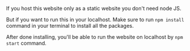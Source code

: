If you host this website only as a static website you don't need node JS.

But if you want to run this in your localhost. Make sure to run ` npm install ` command in your terminal to install all the packages.

After done installing, you'll be able to run the website on localhost by ` npm start ` command.